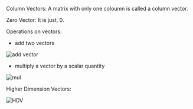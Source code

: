 Column Vectors:
A matrix with only one coloumn is called a column vector.

Zero Vector:
It is just, 0.

Operations on vectors:
 - add two vectors
 
 ![add vector](https://upload.wikimedia.org/wikipedia/commons/thumb/3/3d/Vector_Addition.svg/400px-Vector_Addition.svg.png)
 
 - multiply a vector by a scalar quantity
 
 ![mul](https://upload.wikimedia.org/wikipedia/commons/thumb/1/1b/Scalar_multiplication_of_vectors2.svg/500px-Scalar_multiplication_of_vectors2.svg.png)
 
 Higher Dimension Vectors:
 
 ![HDV](https://encrypted-tbn0.gstatic.com/images?q=tbn:ANd9GcQfxKBz2j-7-71lTjWBCumZ1MMQSoQa0wVzn5W2Zs0VpwzvGzom-A)
 
